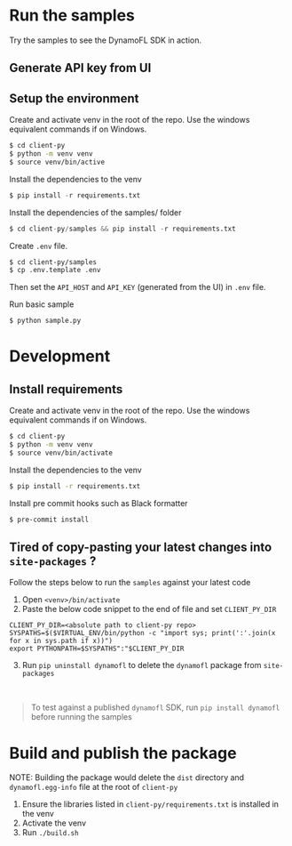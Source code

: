 # Run the samples

Try the samples to see the DynamoFL SDK in action.

## Generate API key from UI

## Setup the environment

Create and activate venv in the root of the repo. Use the windows equivalent commands if on Windows.

```bash
$ cd client-py
$ python -m venv venv
$ source venv/bin/active
```

Install the dependencies to the venv

```python
$ pip install -r requirements.txt
```

Install the dependencies of the samples/ folder

```python
$ cd client-py/samples && pip install -r requirements.txt
```

Create `.env` file.

```bash
$ cd client-py/samples
$ cp .env.template .env
```

Then set the `API_HOST` and `API_KEY` (generated from the UI) in `.env` file.

Run basic sample

```bash
$ python sample.py
```

# Development

## Install requirements

Create and activate venv in the root of the repo. Use the windows equivalent commands if on Windows.

```bash
$ cd client-py
$ python -m venv venv
$ source venv/bin/activate
```

Install the dependencies to the venv

```bash
$ pip install -r requirements.txt
```

Install pre commit hooks such as Black formatter

```bash
$ pre-commit install
```

## Tired of copy-pasting your latest changes into `site-packages` ?

Follow the steps below to run the `samples` against your latest code

1. Open `<venv>/bin/activate`
2. Paste the below code snippet to the end of file and set `CLIENT_PY_DIR`

```
CLIENT_PY_DIR=<absolute path to client-py repo>
SYSPATHS=$($VIRTUAL_ENV/bin/python -c "import sys; print(':'.join(x for x in sys.path if x))")
export PYTHONPATH=$SYSPATHS":"$CLIENT_PY_DIR
```

3. Run `pip uninstall dynamofl` to delete the `dynamofl` package from `site-packages`

<br>

> To test against a published `dynamofl` SDK, run `pip install dynamofl` before running the samples

# Build and publish the package

NOTE: Building the package would delete the `dist` directory and `dynamofl.egg-info` file at the root of `client-py`

1. Ensure the libraries listed in `client-py/requirements.txt` is installed in the venv
2. Activate the venv
3. Run `./build.sh`
